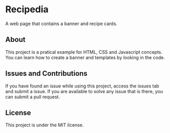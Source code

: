 # Recipedia

A web page that contains a banner and recipe cards.

## About

This project is a pratical example for HTML, CSS and Javascript concepts. You can learn how to create a banner and templates by looking in the code. 

## Issues and Contributions

If you have found an issue while using this project, access the issues tab and submit a issue. If you are available to solve any issue that is there, you can submit a pull request.

## License

This project is under the MIT license.
